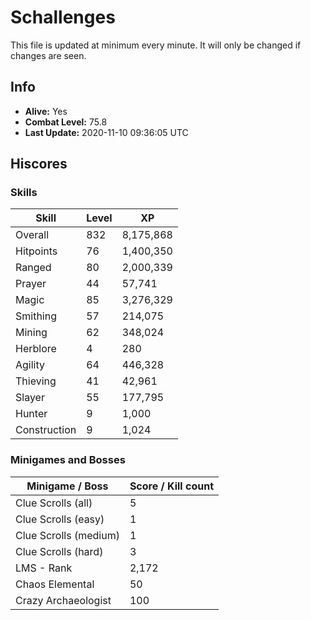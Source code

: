 # Schallenges

This file is updated at minimum every minute. It will only be changed if changes are seen.

## Info

 - **Alive:** Yes
 - **Combat Level:** 75.8
 - **Last Update:** 2020-11-10 09:36:05 UTC

## Hiscores

### Skills

| Skill | Level | XP |
|--|--|--|
| Overall | 832 | 8,175,868 |
| Hitpoints | 76 | 1,400,350 |
| Ranged | 80 | 2,000,339 |
| Prayer | 44 | 57,741 |
| Magic | 85 | 3,276,329 |
| Smithing | 57 | 214,075 |
| Mining | 62 | 348,024 |
| Herblore | 4 | 280 |
| Agility | 64 | 446,328 |
| Thieving | 41 | 42,961 |
| Slayer | 55 | 177,795 |
| Hunter | 9 | 1,000 |
| Construction | 9 | 1,024 |

### Minigames and Bosses

| Minigame / Boss | Score / Kill count |
|--|--|
| Clue Scrolls (all) | 5 |
| Clue Scrolls (easy) | 1 |
| Clue Scrolls (medium) | 1 |
| Clue Scrolls (hard) | 3 |
| LMS - Rank | 2,172 |
| Chaos Elemental | 50 |
| Crazy Archaeologist | 100 |
